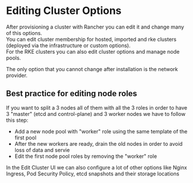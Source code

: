 # Editing Cluster Options

After provisioning a cluster with Rancher you can edit it and change many of this options.  
You can edit cluster membership for hosted, imported and rke clusters (deployed via the infrastructure or custom options).  
For the RKE clusters you can also edit cluster options and manage node pools.

The only option that you cannot change after installation is the network provider.

## Best practice for editing node roles
If you want to split a 3 nodes all of them with all the 3 roles in order to have 3 "master" (etcd and control-plane) and 3 worker nodes we have to follow this step:
- Add a new node pool with "worker" role using the same template of the first pool
- After the new workers are ready, drain the old nodes in order to avoid loss of data and servie
- Edit the first node pool roles by removing the "worker" role

In the Edit Cluster UI we can also configure a lot of other options like Nginx Ingress, Pod Security Policy, etcd snapshots and their storage locations
